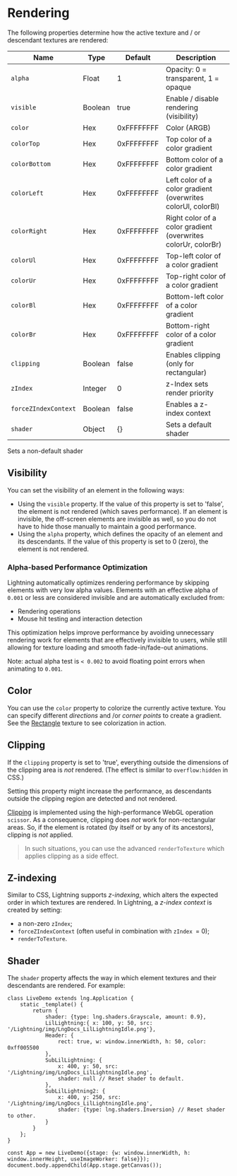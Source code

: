 # Rendering


The following properties determine how the active texture and / or descendant textures are rendered:

| Name | Type | Default | Description |
|---|---|---|---|
| `alpha` | Float | 1 | Opacity: 0 = transparent, 1 = opaque |
| `visible` | Boolean | true | Enable / disable rendering (visibility) |
| `color` | Hex | 0xFFFFFFFF | Color (ARGB) |
| `colorTop` | Hex | 0xFFFFFFFF | Top color of a color gradient |
| `colorBottom` | Hex | 0xFFFFFFFF | Bottom color of a color gradient |
| `colorLeft` | Hex | 0xFFFFFFFF | Left color of a color gradient (overwrites colorUl, colorBl) |
| `colorRight` | Hex | 0xFFFFFFFF | Right color of a color gradient (overwrites colorUr, colorBr) |
| `colorUl` | Hex | 0xFFFFFFFF | Top-left color of a color gradient |
| `colorUr` | Hex | 0xFFFFFFFF | Top-right color of a color gradient |
| `colorBl` | Hex | 0xFFFFFFFF | Bottom-left color of a color gradient |
| `colorBr` | Hex | 0xFFFFFFFF | Bottom-right color of a color gradient |
| `clipping` | Boolean | false | Enables clipping (only for rectangular) |
| `zIndex` | Integer | 0 | z-Index sets render priority |
| `forceZIndexContext` | Boolean | false | Enables a z-index context |
| `shader` | Object | {} | Sets a default shader |
 Sets a non-default shader




## Visibility


You can set the visibility of an element in the following ways:

* Using the `visible` property. If  the value of this property is set to 'false',  the element is not rendered (which saves performance). If an element is invisible, the off-screen elements are invisible as well, so you do not have to hide those manually to maintain a good performance.
* Using the `alpha` property, which defines the opacity of an element and its descendants. If the value of this property is set to 0 (zero), the element is not rendered.

### Alpha-based Performance Optimization

Lightning automatically optimizes rendering performance by skipping elements with very low alpha values. Elements with an effective alpha of `0.001` or less are considered invisible and are automatically excluded from:

* Rendering operations
* Mouse hit testing and interaction detection

This optimization helps improve performance by avoiding unnecessary rendering work for elements that are effectively invisible to users, while still allowing for texture loading and smooth fade-in/fade-out animations.

Note: actual alpha test is `< 0.002` to avoid floating point errors when animating to `0.001`.


## Color


You can use the `color` property to colorize the currently active texture. You can specify different *directions* and /or *corner points* to create a gradient. See the [Rectangle](../Textures/Rectangle.md) texture to see colorization in action.

## Clipping


If the `clipping` property is set to 'true', everything outside the dimensions of the clipping area is *not* rendered. (The effect is similar to `overflow:hidden` in CSS.)


Setting this property might increase the performance, as descendants outside the clipping region are detected and not rendered.


[Clipping](../../Templates/Clipping.md) is implemented using the high-performance WebGL operation `scissor`. As a consequence, clipping  does *not* work for non-rectangular areas. So, if the element is rotated (by itself or by any of its ancestors), clipping is *not* applied.

> In such situations, you can use the advanced `renderToTexture` which applies clipping as a side effect.

## Z-indexing


Similar to CSS, Lightning supports *z-indexing*, which alters the expected order in which textures are rendered.
In Lightning, a *z-index context* is created by setting:

* a non-zero `zIndex`;
* `forceZIndexContext` (often useful in combination with `zIndex `= 0);
* `renderToTexture`.

## Shader


The `shader` property affects the way in which element textures and their descendants are rendered. For example:


```
class LiveDemo extends lng.Application {
    static _template() {
        return {
            shader: {type: lng.shaders.Grayscale, amount: 0.9},
            LilLightning:{ x: 100, y: 50, src: '/Lightning/img/LngDocs_LilLightningIdle.png'},
            Header: {
                rect: true, w: window.innerWidth, h: 50, color: 0xff005500
            },
            SubLilLightning: {
                x: 400, y: 50, src: '/Lightning/img/LngDocs_LilLightningIdle.png',
                shader: null // Reset shader to default.
            },
            SubLilLightning2: {
                x: 400, y: 250, src: '/Lightning/img/LngDocs_LilLightningIdle.png',
                shader: {type: lng.shaders.Inversion} // Reset shader to other.
            }
        }
    };
}

const App = new LiveDemo({stage: {w: window.innerWidth, h: window.innerHeight, useImageWorker: false}});
document.body.appendChild(App.stage.getCanvas());
```